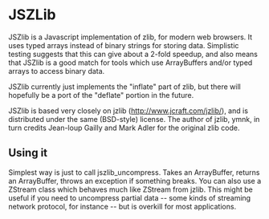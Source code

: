 JSZLib
======

JSZlib is a Javascript implementation of zlib, for modern web browsers.  It uses
typed arrays instead of binary strings for storing data.  Simplistic testing suggests
that this can give about a 2-fold speedup, and also means that JSZlib is a good
match for tools which use ArrayBuffers and/or typed arrays to access binary data.

JSZlib currently just implements the "inflate" part of zlib, but there will hopefully
be a port of the "deflate" portion in the future.

JSZlib is based very closely on jzlib (http://www.jcraft.com/jzlib/), and is distributed
under the same (BSD-style) license.  The author of jzlib, ymnk, in turn credits Jean-loup
Gailly and Mark Adler for the original zlib code.

Using it
--------

Simplest way is just to call jszlib_uncompress.  Takes an ArrayBuffer, returns an ArrayBuffer,
throws an exception if something breaks.  You can also use a ZStream class which behaves
much like ZStream from jzlib.  This might be useful if you need to uncompress partial data --
some kinds of streaming network protocol, for instance -- but is overkill for most applications.